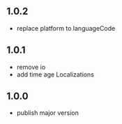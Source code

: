 ## 1.0.2
* replace platform to languageCode

## 1.0.1
* remove io
* add time age Localizations

## 1.0.0
* publish major version

